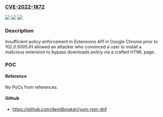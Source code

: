 ### [CVE-2022-1872](https://cve.mitre.org/cgi-bin/cvename.cgi?name=CVE-2022-1872)
![](https://img.shields.io/static/v1?label=Product&message=Chrome&color=blue)
![](https://img.shields.io/static/v1?label=Version&message=%3C%20102.0.5005.61%20&color=brighgreen)
![](https://img.shields.io/static/v1?label=Vulnerability&message=Insufficient%20policy%20enforcement&color=brighgreen)

### Description

Insufficient policy enforcement in Extensions API in Google Chrome prior to 102.0.5005.61 allowed an attacker who convinced a user to install a malicious extension to bypass downloads policy via a crafted HTML page.

### POC

#### Reference
No PoCs from references.

#### Github
- https://github.com/davidboukari/yum-rpm-dnf

